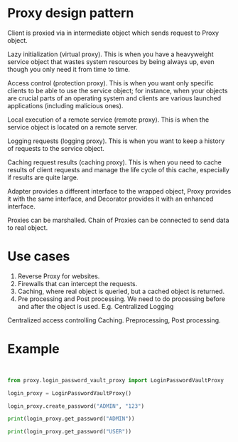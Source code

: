 # Proxy design pattern

Client is proxied via in intermediate object which sends request to Proxy object.

Lazy initialization (virtual proxy). This is when you have a heavyweight service object that wastes system resources by being always up, even though you only need it from time to time.

Access control (protection proxy). This is when you want only specific clients to be able to use the service object; for instance, when your objects are crucial parts of an operating system and clients are various launched applications (including malicious ones).

Local execution of a remote service (remote proxy). This is when the service object is located on a remote server.

Logging requests (logging proxy). This is when you want to keep a history of requests to the service object.

Caching request results (caching proxy). This is when you need to cache results of client requests and manage the life cycle of this cache, especially if results are quite large.

Adapter provides a different interface to the wrapped object, Proxy provides it with the same interface, and Decorator provides it with an enhanced interface.

Proxies can be marshalled. Chain of Proxies can be connected to send data to real object.



# Use cases

1. Reverse Proxy for websites.
2. Firewalls that can intercept the requests.
3. Caching, where real object is queried, but a cached object is returned.
4. Pre processing and Post processing. We need to do processing before and after the object is used.
   E.g. Centralized Logging


Centralized access controlling
Caching.
Preprocessing, Post processing.


# Example

```python


from proxy.login_password_vault_proxy import LoginPasswordVaultProxy

login_proxy = LoginPasswordVaultProxy()

login_proxy.create_password("ADMIN", "123")

print(login_proxy.get_password("ADMIN"))

print(login_proxy.get_password("USER"))

```

